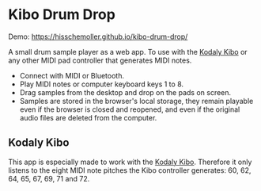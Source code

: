# Kibo Drum Drop

Demo: https://hisschemoller.github.io/kibo-drum-drop/

A small drum sample player as a web app. To use with the [Kodaly Kibo](https://www.kodaly.app/) or any other MIDI pad controller that generates MIDI notes.

* Connect with MIDI or Bluetooth.
* Play MIDI notes or computer keyboard keys 1 to 8.
* Drag samples from the desktop and drop on the pads on screen.
* Samples are stored in the browser's local storage, they remain playable even if the browser is closed and reopened, and even if the original audio files are deleted from the computer.

## Kodaly Kibo

This app is especially made to work with the [Kodaly Kibo](https://www.kodaly.app/). Therefore it only listens to the eight MIDI note pitches the Kibo controller generates: 60, 62, 64, 65, 67, 69, 71 and 72.
